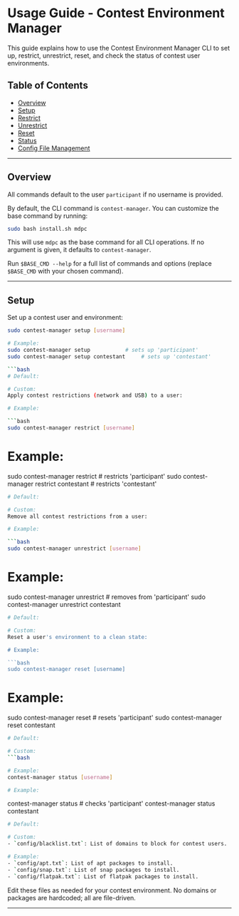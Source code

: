 # Usage Guide - Contest Environment Manager

This guide explains how to use the Contest Environment Manager CLI to set up, restrict, unrestrict, reset, and check the status of contest user environments.

## Table of Contents

- [Overview](#overview)
- [Setup](#setup)
- [Restrict](#restrict)
- [Unrestrict](#unrestrict)
- [Reset](#reset)
- [Status](#status)
- [Config File Management](#config-file-management)

---

## Overview

All commands default to the user `participant` if no username is provided.  

By default, the CLI command is `contest-manager`. You can customize the base command by running:

```bash
sudo bash install.sh mdpc
```

This will use `mdpc` as the base command for all CLI operations. If no argument is given, it defaults to `contest-manager`.

Run `$BASE_CMD --help` for a full list of commands and options (replace `$BASE_CMD` with your chosen command).

---

## Setup

Set up a contest user and environment:

```bash
sudo contest-manager setup [username]

# Example:
sudo contest-manager setup           # sets up 'participant'
sudo contest-manager setup contestant     # sets up 'contestant'

```bash
# Default:

# Custom:
Apply contest restrictions (network and USB) to a user:

# Example:

```bash
sudo contest-manager restrict [username]
```

# Example:
sudo contest-manager restrict        # restricts 'participant'
sudo contest-manager restrict contestant  # restricts 'contestant'

```bash
# Default:

# Custom:
Remove all contest restrictions from a user:

# Example:

```bash
sudo contest-manager unrestrict [username]
```

# Example:
sudo contest-manager unrestrict      # removes from 'participant'
sudo contest-manager unrestrict contestant

```bash
# Default:

# Custom:
Reset a user's environment to a clean state:

# Example:

```bash
sudo contest-manager reset [username]
```

# Example:
sudo contest-manager reset           # resets 'participant'
sudo contest-manager reset contestant

```bash
# Default:

# Custom:
```bash

# Example:
contest-manager status [username]

# Example:
```
contest-manager status               # checks 'participant'
contest-manager status contestant

```bash
# Default:

# Custom:
- `config/blacklist.txt`: List of domains to block for contest users.

# Example:
- `config/apt.txt`: List of apt packages to install.
- `config/snap.txt`: List of snap packages to install.
- `config/flatpak.txt`: List of flatpak packages to install.
```

Edit these files as needed for your contest environment. No domains or packages are hardcoded; all are file-driven.

---